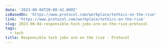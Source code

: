 ```yaml
---
date: '2023-08-04T20:00:42.000Z'
isBasedOn: 'https://www.protocol.com/workplace/tethics-on-the-rise'
link: 'https://www.protocol.com/workplace/tethics-on-the-rise'
slug: 2023-08-04-responsible-tech-jobs-are-on-the-rise-protocol
tags:
  - tech
title: Responsible tech jobs are on the rise - Protocol
---
```



